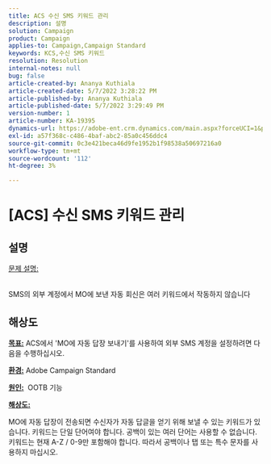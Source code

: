 ```yaml
---
title: ACS 수신 SMS 키워드 관리
description: 설명
solution: Campaign
product: Campaign
applies-to: Campaign,Campaign Standard
keywords: KCS,수신 SMS 키워드
resolution: Resolution
internal-notes: null
bug: false
article-created-by: Ananya Kuthiala
article-created-date: 5/7/2022 3:28:22 PM
article-published-by: Ananya Kuthiala
article-published-date: 5/7/2022 3:29:49 PM
version-number: 1
article-number: KA-19395
dynamics-url: https://adobe-ent.crm.dynamics.com/main.aspx?forceUCI=1&pagetype=entityrecord&etn=knowledgearticle&id=db744753-1ace-ec11-a7b5-0022480a8e40
exl-id: a57f368c-c486-4baf-abc2-85a0c456ddc4
source-git-commit: 0c3e421beca46d9fe1952b1f98538a50697216a0
workflow-type: tm+mt
source-wordcount: '112'
ht-degree: 3%

---
```


# [ACS] 수신 SMS 키워드 관리

## 설명

<u>문제 설명:</u>

<br>SMS의 외부 계정에서 MO에 보낸 자동 회신은 여러 키워드에서 작동하지 않습니다

## 해상도


<b><u>목표:</u></b> ACS에서 &#39;MO에 자동 답장 보내기&#39;를 사용하여 외부 SMS 계정을 설정하려면 다음을 수행하십시오.

<b><u>환경:</u></b> Adobe Campaign Standard

<b><u>원인:</u></b>  OOTB 기능

<b><u>해상도:</u></b>

MO에 자동 답장이 전송되면 수신자가 자동 답글을 얻기 위해 보낼 수 있는 키워드가 있습니다. 키워드는 단일 단어여야 합니다. 공백이 있는 여러 단어는 사용할 수 없습니다. 키워드는 현재 A-Z / 0-9만 포함해야 합니다. 따라서 공백이나 탭 또는 특수 문자를 사용하지 마십시오.
